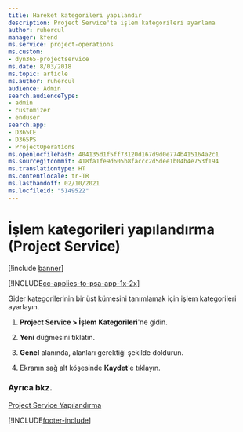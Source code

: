 ```yaml
---
title: Hareket kategorileri yapılandır
description: Project Service'ta işlem kategorileri ayarlama
author: ruhercul
manager: kfend
ms.service: project-operations
ms.custom:
- dyn365-projectservice
ms.date: 8/03/2018
ms.topic: article
ms.author: ruhercul
audience: Admin
search.audienceType:
- admin
- customizer
- enduser
search.app:
- D365CE
- D365PS
- ProjectOperations
ms.openlocfilehash: 404135d1f5ff73120d167d9d0e774b415164a2c1
ms.sourcegitcommit: 418fa1fe9d605b8faccc2d5dee1b04b4e753f194
ms.translationtype: HT
ms.contentlocale: tr-TR
ms.lasthandoff: 02/10/2021
ms.locfileid: "5149522"
---
```

# <a name="configure-transaction-categories-project-service"></a>İşlem kategorileri yapılandırma (Project Service)

[!include [banner](../includes/psa-now-project-operations.md)]

[!INCLUDE[cc-applies-to-psa-app-1x-2x](../includes/cc-applies-to-psa-app-1x-2x.md)]

Gider kategorilerinin bir üst kümesini tanımlamak için işlem kategorileri ayarlayın.  
  
1.  **Project Service > İşlem Kategorileri**'ne gidin.  
  
2.  **Yeni** düğmesini tıklatın.  
  
3.  **Genel** alanında, alanları gerektiği şekilde doldurun.  
  
4.  Ekranın sağ alt köşesinde **Kaydet**'e tıklayın.  
  
### <a name="see-also"></a>Ayrıca bkz.  
 [Project Service Yapılandırma](../psa/configure.md)


[!INCLUDE[footer-include](../includes/footer-banner.md)]